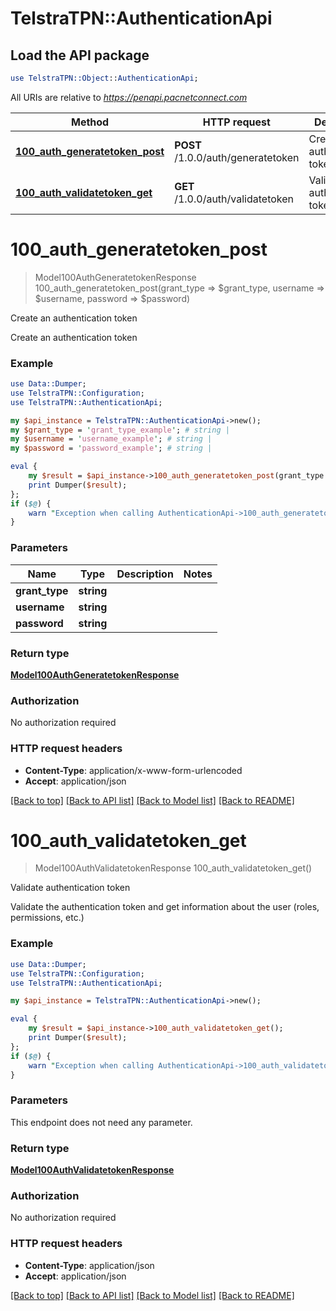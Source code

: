 # TelstraTPN::AuthenticationApi

## Load the API package
```perl
use TelstraTPN::Object::AuthenticationApi;
```

All URIs are relative to *https://penapi.pacnetconnect.com*

Method | HTTP request | Description
------------- | ------------- | -------------
[**100_auth_generatetoken_post**](AuthenticationApi.md#100_auth_generatetoken_post) | **POST** /1.0.0/auth/generatetoken | Create an authentication token
[**100_auth_validatetoken_get**](AuthenticationApi.md#100_auth_validatetoken_get) | **GET** /1.0.0/auth/validatetoken | Validate authentication token


# **100_auth_generatetoken_post**
> Model100AuthGeneratetokenResponse 100_auth_generatetoken_post(grant_type => $grant_type, username => $username, password => $password)

Create an authentication token

Create an authentication token

### Example 
```perl
use Data::Dumper;
use TelstraTPN::Configuration;
use TelstraTPN::AuthenticationApi;

my $api_instance = TelstraTPN::AuthenticationApi->new();
my $grant_type = 'grant_type_example'; # string | 
my $username = 'username_example'; # string | 
my $password = 'password_example'; # string | 

eval { 
    my $result = $api_instance->100_auth_generatetoken_post(grant_type => $grant_type, username => $username, password => $password);
    print Dumper($result);
};
if ($@) {
    warn "Exception when calling AuthenticationApi->100_auth_generatetoken_post: $@\n";
}
```

### Parameters

Name | Type | Description  | Notes
------------- | ------------- | ------------- | -------------
 **grant_type** | **string**|  | 
 **username** | **string**|  | 
 **password** | **string**|  | 

### Return type

[**Model100AuthGeneratetokenResponse**](Model100AuthGeneratetokenResponse.md)

### Authorization

No authorization required

### HTTP request headers

 - **Content-Type**: application/x-www-form-urlencoded
 - **Accept**: application/json

[[Back to top]](#) [[Back to API list]](../README.md#documentation-for-api-endpoints) [[Back to Model list]](../README.md#documentation-for-models) [[Back to README]](../README.md)

# **100_auth_validatetoken_get**
> Model100AuthValidatetokenResponse 100_auth_validatetoken_get()

Validate authentication token

Validate the authentication token and get information about the user (roles, permissions, etc.)

### Example 
```perl
use Data::Dumper;
use TelstraTPN::Configuration;
use TelstraTPN::AuthenticationApi;

my $api_instance = TelstraTPN::AuthenticationApi->new();

eval { 
    my $result = $api_instance->100_auth_validatetoken_get();
    print Dumper($result);
};
if ($@) {
    warn "Exception when calling AuthenticationApi->100_auth_validatetoken_get: $@\n";
}
```

### Parameters
This endpoint does not need any parameter.

### Return type

[**Model100AuthValidatetokenResponse**](Model100AuthValidatetokenResponse.md)

### Authorization

No authorization required

### HTTP request headers

 - **Content-Type**: application/json
 - **Accept**: application/json

[[Back to top]](#) [[Back to API list]](../README.md#documentation-for-api-endpoints) [[Back to Model list]](../README.md#documentation-for-models) [[Back to README]](../README.md)

